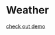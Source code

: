 # Weather

<a href="https://anuragchindaliya.github.io/weather/" target="_blank">check out demo</a>
